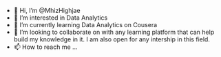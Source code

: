 - 👋 Hi, I’m @MhizHighjae
- 👀 I’m interested in Data Analytics
- 🌱 I’m currently learning Data Analytics on Cousera
- 💞️ I’m looking to collaborate on with any learning platform that can help build my knowledge in it. I am also open for any intership in this field.
- 📫 How to reach me ...

<!---
MhizHighjae/MhizHighjae is a ✨ special ✨ repository because its `README.md` (this file) appears on your GitHub profile.
You can click the Preview link to take a look at your changes.
--->
